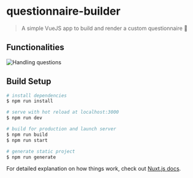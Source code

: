 # questionnaire-builder

> A simple VueJS app to build and render a custom questionnaire 📄

## Functionalities

![Handling questions](http://www.giphy.com/gifs/MZ93zpjTPSkDftjvwS "Logo Title Text 1")


## Build Setup

``` bash
# install dependencies
$ npm run install

# serve with hot reload at localhost:3000
$ npm run dev

# build for production and launch server
$ npm run build
$ npm run start

# generate static project
$ npm run generate
```

For detailed explanation on how things work, check out [Nuxt.js docs](https://nuxtjs.org).


